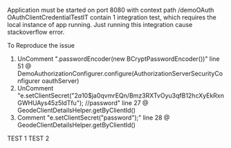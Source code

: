Application must be started on port 8080 with context path /demoOAuth
OAuthClientCredentialTestIT contain 1 integration test, which requires the local instance of app running.
Just running this integration cause stackoverflow error.

To Reproduce the issue
1. UnComment ".passwordEncoder(new BCryptPasswordEncoder())" line 51 @ DemoAuthorizationConfigurer.configure(AuthorizationServerSecurityConfigurer oauthServer)
2. UnComment "e.setClientSecret("$2a$10$ja0qvmrEQn/Bmz3RXTvOyu3qfB12hcXyEkRxnGWHUAys45z5ldTfu"); //password" line 27 @ GeodeClientDetailsHelper.getByClientId()
2. Comment "e.setClientSecret("password");" line 28 @ GeodeClientDetailsHelper.getByClientId()

TEST 1
TEST 2
